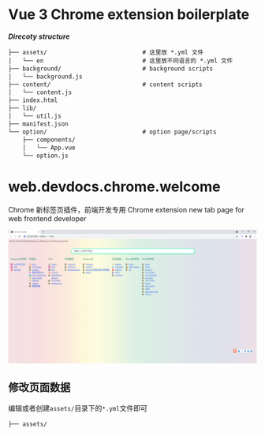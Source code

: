 # Vue 3 Chrome extension boilerplate

**_Direcoty structure_**

```
├── assets/                           # 这里放 *.yml 文件
│   └── en                            # 这里放不同语言的 *.yml 文件
├── background/                       # background scripts
│   └── background.js
├── content/                          # content scripts
│   └── content.js
├── index.html
├── lib/
│   └── util.js
├── manifest.json
└── option/                           # option page/scripts
    ├── components/
    │   └── App.vue
    └── option.js
```
# web.devdocs.chrome.welcome
Chrome 新标签页插件，前端开发专用
Chrome extension new tab page for web frontend developer

![](2021-09-16-07-07-14.png)


## 修改页面数据 
编辑或者创建`assets/`目录下的`*.yml`文件即可 
```
├── assets/ 
```

